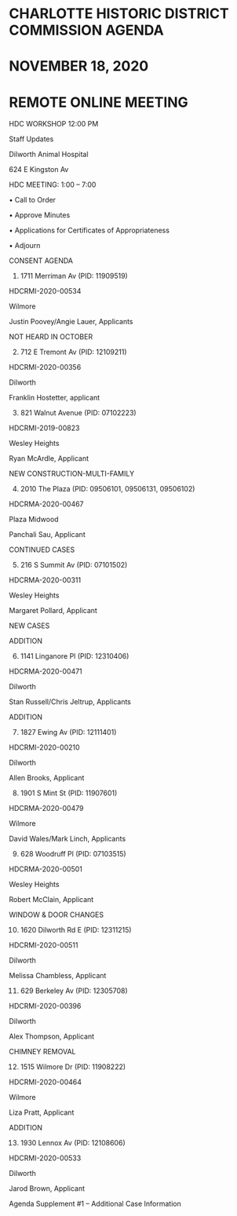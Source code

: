 # CHARLOTTE HISTORIC DISTRICT COMMISSION AGENDA

# NOVEMBER 18, 2020

# REMOTE ONLINE MEETING

HDC WORKSHOP 12:00 PM

Staff Updates

Dilworth Animal Hospital

624 E Kingston Av

HDC MEETING: 1:00 – 7:00

• Call to Order

• Approve Minutes

• Applications for Certificates of Appropriateness

• Adjourn

CONSENT AGENDA

1. 1711 Merriman Av (PID: 11909519)

HDCRMI-2020-00534

Wilmore

Justin Poovey/Angie Lauer, Applicants

NOT HEARD IN OCTOBER

2. 712 E Tremont Av (PID: 12109211)

HDCRMI-2020-00356

Dilworth

Franklin Hostetter, applicant

3. 821 Walnut Avenue (PID: 07102223)

HDCRMI-2019-00823

Wesley Heights

Ryan McArdle, Applicant

NEW CONSTRUCTION-MULTI-FAMILY

4. 2010 The Plaza (PID: 09506101, 09506131, 09506102)

HDCRMA-2020-00467

Plaza Midwood

Panchali Sau, Applicant

CONTINUED CASES

5. 216 S Summit Av (PID: 07101502)

HDCRMA-2020-00311

Wesley Heights

Margaret Pollard, Applicant

NEW CASES

ADDITION

6. 1141 Linganore Pl (PID: 12310406)

HDCRMA-2020-00471

Dilworth

Stan Russell/Chris Jeltrup, Applicants

ADDITION

7. 1827 Ewing Av (PID: 12111401)

HDCRMI-2020-00210

Dilworth

Allen Brooks, Applicant

8. 1901 S Mint St (PID: 11907601)

HDCRMA-2020-00479

Wilmore

David Wales/Mark Linch, Applicants

9. 628 Woodruff Pl (PID: 07103515)

HDCRMA-2020-00501

Wesley Heights

Robert McClain, Applicant

WINDOW & DOOR CHANGES

10. 1620 Dilworth Rd E (PID: 12311215)

HDCRMI-2020-00511

Dilworth

Melissa Chambless, Applicant

11. 629 Berkeley Av (PID: 12305708)

HDCRMI-2020-00396

Dilworth

Alex Thompson, Applicant

CHIMNEY REMOVAL

12. 1515 Wilmore Dr (PID: 11908222)

HDCRMI-2020-00464

Wilmore

Liza Pratt, Applicant

ADDITION

13. 1930 Lennox Av (PID: 12108606)

HDCRMI-2020-00533

Dilworth

Jarod Brown, Applicant

Agenda Supplement #1 – Additional Case Information
